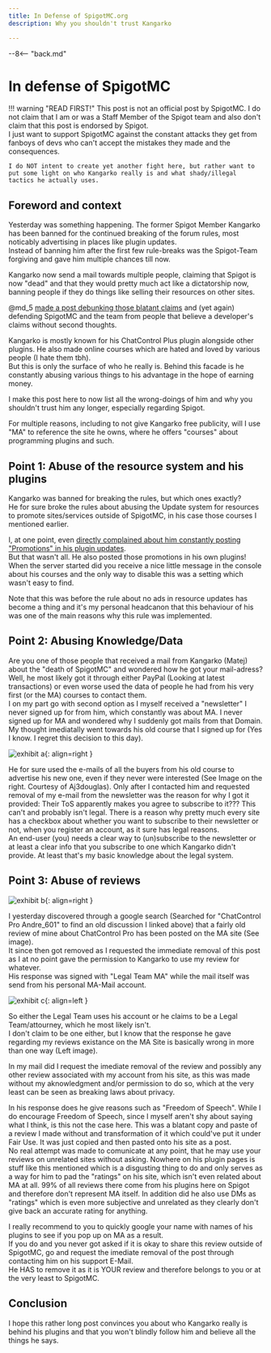 ```yaml
---
title: In Defense of SpigotMC.org
description: Why you shouldn't trust Kangarko

---
```


--8<-- "back.md"

[post]: https://www.spigotmc.org/threads/478408
[comment]: https://www.spigotmc.org/threads/82298/page-159#post-3129586

# In defense of SpigotMC

!!! warning "READ FIRST!"
    This post is not an official post by SpigotMC. I do not claim that I am or was a Staff Member of the Spigot team and also don't claim that this post is endorsed by Spigot.  
    I just want to support SpigotMC against the constant attacks they get from fanboys of devs who can't accept the mistakes they made and the consequences.  
    
    I do NOT intent to create yet another fight here, but rather want to put some light on who Kangarko really is and what shady/illegal tactics he actually uses.

## Foreword and context
Yesterday was something happening. The former Spigot Member Kangarko has been banned for the continued breaking of the forum rules, most noticably advertising in places like plugin updates.  
Instead of banning him after the first few rule-breaks was the Spigot-Team forgiving and gave him multiple chances till now.

Kangarko now send a mail towards multiple people, claiming that Spigot is now "dead" and that they would pretty much act like a dictatorship now, banning people if they do things like selling their resources on other sites.

@md_5 [made a post debunking those blatant claims][post] and (yet again) defending SpigotMC and the team from people that believe a developer's claims without second thoughts.

Kangarko is mostly known for his ChatControl Plus plugin alongside other plugins. He also made online courses which are hated and loved by various people (I hate them tbh).  
But this is only the surface of who he really is. Behind this facade is he constantly abusing various things to his advantage in the hope of earning money.

I make this post here to now list all the wrong-doings of him and why you shouldn't trust him any longer, especially regarding Spigot.

For multiple reasons, including to not give Kangarko free publicity, will I use "MA" to reference the site he owns, where he offers "courses" about programming plugins and such.

## Point 1: Abuse of the resource system and his plugins
Kangarko was banned for breaking the rules, but which ones exactly?  
He for sure broke the rules about abusing the Update system for resources to promote sites/services outside of SpigotMC, in his case those courses I mentioned earlier.

I, at one point, even [directly complained about him constantly posting "Promotions" in his plugin updates][comment].  
But that wasn't all. He also posted those promotions in his own plugins! When the server started did you receive a nice little message in the console about his courses and the only way to disable this was a setting which wasn't easy to find.

Note that this was before the rule about no ads in resource updates has become a thing and it's my personal headcanon that this behaviour of his was one of the main reasons why this rule was implemented.

## Point 2: Abusing Knowledge/Data
Are you one of those people that received a mail from Kangarko (Matej) about the "death of SpigotMC" and wondered how he got your mail-adress?  
Well, he most likely got it through either PayPal (Looking at latest transactions) or even worse used the data of people he had from his very first (or the MA) courses to contact them.  
I on my part go with second option as I myself received a "newsletter" I never signed up for from him, which constantly was about MA. I never signed up for MA and wondered why I suddenly got mails from that Domain. My thought imediatally went towards his old course that I signed up for (Yes I know. I regret this decision to this day).

![exhibit a](/assets/img/posts/in-defense-of-spigotmc/exhibit-a.png){: align=right }

He for sure used the e-mails of all the buyers from his old course to advertise his new one, even if they never were interested (See Image on the right. Courtesy of Aj3douglas). Only after I contacted him and requested removal of my e-mail from the newsletter was the reason for why I got it provided: Their ToS apparently makes you agree to subscribe to it??? This can't and probably isn't legal. There is a reason why pretty much every site has a checkbox about whether you want to subscribe to their newsletter or not, when you register an account, as it sure has legal reasons.  
An end-user (you) needs a clear way to (un)subscribe to the newsletter or at least a clear info that you subscribe to one which Kangarko didn't provide. At least that's my basic knowledge about the legal system.

## Point 3: Abuse of reviews
![exhibit b](/assets/img/posts/in-defense-of-spigotmc/exhibit-b.png){: align=right }

I yesterday discovered through a google search (Searched for "ChatControl Pro Andre_601" to find an old discussion I linked above) that a fairly old review of mine about ChatControl Pro has been posted on the MA site (See image).  
It since then got removed as I requested the immediate removal of this post as I at no point gave the permission to Kangarko to use my review for whatever.  
His response was signed with "Legal Team MA" while the mail itself was send from his personal MA-Mail account.

![exhibit c](/assets/img/posts/in-defense-of-spigotmc/exhibit-c.png){: align=left }

So either the Legal Team uses his account or he claims to be a Legal Team/attourney, which he most likely isn't.  
I don't claim to be one either, but I know that the response he gave regarding my reviews existance on the MA Site is basically wrong in more than one way (Left image).  

In my mail did I request the imediate removal of the review and possibly any other review associated with my account from his site, as this was made without my aknowledgment and/or permission to do so, which at the very least can be seen as breaking laws about privacy.

In his response does he give reasons such as "Freedom of Speech". While I do encourage Freedom of Speech, since I myself aren't shy about saying what I think, is this not the case here. This was a blatant copy and paste of a review I made without and transformation of it which could've put it under Fair Use. It was just copied and then pasted onto his site as a post.  
No real attempt was made to comunicate at any point, that he may use your reviews on unrelated sites without asking. Nowhere on his plugin pages is stuff like this mentioned which is a disgusting thing to do and only serves as a way for him to pad the "ratings" on his site, which isn't even related about MA at all. 99% of all reviews there come from his plugins here on Spigot and therefore don't represent MA itself. In addition did he also use DMs as "ratings" which is even more subjective and unrelated as they clearly don't give back an accurate rating for anything.

I really recommend to you to quickly google your name with names of his plugins to see if you pop up on MA as a result.  
If you do and you never got asked if it is okay to share this review outside of SpigotMC, go and request the imediate removal of the post through contacting him on his support E-Mail.  
He HAS to remove it as it is YOUR review and therefore belongs to you or at the very least to SpigotMC.

## Conclusion
I hope this rather long post convinces you about who Kangarko really is behind his plugins and that you won't blindly follow him and believe all the things he says.